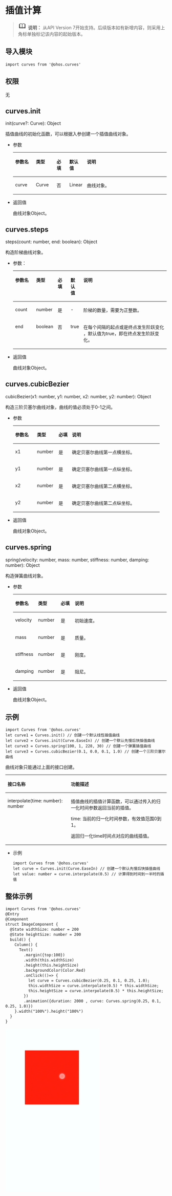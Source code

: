 # 插值计算<a name="ZH-CN_TOPIC_0000001237475061"></a>

>![](../../public_sys-resources/icon-note.gif) **说明：** 
>从API Version 7开始支持。后续版本如有新增内容，则采用上角标单独标记该内容的起始版本。

## 导入模块<a name="section377963175114"></a>

```
import curves from '@ohos.curves'
```

## 权限<a name="section1455919446525"></a>

无

## curves.init<a name="section10551016104218"></a>

init\(curve?: Curve\): Object

插值曲线的初始化函数，可以根据入参创建一个插值曲线对象。

-   参数

    <table><thead align="left"><tr><th class="cellrowborder" valign="top" width="13.71%" id="mcps1.1.6.1.1"><p>参数名</p>
    </th>
    <th class="cellrowborder" valign="top" width="13.62%" id="mcps1.1.6.1.2"><p>类型</p>
    </th>
    <th class="cellrowborder" valign="top" width="8.469999999999999%" id="mcps1.1.6.1.3"><p>必填</p>
    </th>
    <th class="cellrowborder" valign="top" width="7.5200000000000005%" id="mcps1.1.6.1.4"><p>默认值</p>
    </th>
    <th class="cellrowborder" valign="top" width="56.68%" id="mcps1.1.6.1.5"><p>说明</p>
    </th>
    </tr>
    </thead>
    <tbody><tr><td class="cellrowborder" valign="top" width="13.71%" headers="mcps1.1.6.1.1 "><p>curve</p>
    </td>
    <td class="cellrowborder" valign="top" width="13.62%" headers="mcps1.1.6.1.2 "><p>Curve</p>
    </td>
    <td class="cellrowborder" valign="top" width="8.469999999999999%" headers="mcps1.1.6.1.3 "><p>否</p>
    </td>
    <td class="cellrowborder" valign="top" width="7.5200000000000005%" headers="mcps1.1.6.1.4 "><p>Linear</p>
    </td>
    <td class="cellrowborder" valign="top" width="56.68%" headers="mcps1.1.6.1.5 "><p>曲线对象。</p>
    </td>
    </tr>
    </tbody>
    </table>

-   返回值

    曲线对象Object。


## curves.steps<a name="section14558238104310"></a>

steps\(count: number, end: boolean\): Object

构造阶梯曲线对象。

-   参数：

    <table><thead align="left"><tr><th class="cellrowborder" valign="top" width="13.71%" id="mcps1.1.6.1.1"><p>参数名</p>
    </th>
    <th class="cellrowborder" valign="top" width="13.62%" id="mcps1.1.6.1.2"><p>类型</p>
    </th>
    <th class="cellrowborder" valign="top" width="8.469999999999999%" id="mcps1.1.6.1.3"><p>必填</p>
    </th>
    <th class="cellrowborder" valign="top" width="7.5200000000000005%" id="mcps1.1.6.1.4"><p>默认值</p>
    </th>
    <th class="cellrowborder" valign="top" width="56.68%" id="mcps1.1.6.1.5"><p>说明</p>
    </th>
    </tr>
    </thead>
    <tbody><tr><td class="cellrowborder" valign="top" width="13.71%" headers="mcps1.1.6.1.1 "><p>count</p>
    </td>
    <td class="cellrowborder" valign="top" width="13.62%" headers="mcps1.1.6.1.2 "><p>number</p>
    </td>
    <td class="cellrowborder" valign="top" width="8.469999999999999%" headers="mcps1.1.6.1.3 "><p>是</p>
    </td>
    <td class="cellrowborder" valign="top" width="7.5200000000000005%" headers="mcps1.1.6.1.4 "><p>-</p>
    </td>
    <td class="cellrowborder" valign="top" width="56.68%" headers="mcps1.1.6.1.5 "><p>阶梯的数量，需要为正整数。</p>
    </td>
    </tr>
    <tr><td class="cellrowborder" valign="top" width="13.71%" headers="mcps1.1.6.1.1 "><p>end</p>
    </td>
    <td class="cellrowborder" valign="top" width="13.62%" headers="mcps1.1.6.1.2 "><p>boolean</p>
    </td>
    <td class="cellrowborder" valign="top" width="8.469999999999999%" headers="mcps1.1.6.1.3 "><p>否</p>
    </td>
    <td class="cellrowborder" valign="top" width="7.5200000000000005%" headers="mcps1.1.6.1.4 "><p>true</p>
    </td>
    <td class="cellrowborder" valign="top" width="56.68%" headers="mcps1.1.6.1.5 "><p>在每个间隔的起点或是终点发生阶跃变化 ，默认值为true，即在终点发生阶跃变化。</p>
    </td>
    </tr>
    </tbody>
    </table>

-   返回值

    曲线对象Object。


## curves.cubicBezier<a name="section548233515442"></a>

cubicBezier\(x1: number, y1: number, x2: number, y2: number\): Object

构造三阶贝塞尔曲线对象，曲线的值必须处于0-1之间。

-   参数

    <table><thead align="left"><tr><th class="cellrowborder" valign="top" width="14.82%" id="mcps1.1.5.1.1"><p>参数名</p>
    </th>
    <th class="cellrowborder" valign="top" width="14.729999999999999%" id="mcps1.1.5.1.2"><p>类型</p>
    </th>
    <th class="cellrowborder" valign="top" width="9.16%" id="mcps1.1.5.1.3"><p>必填</p>
    </th>
    <th class="cellrowborder" valign="top" width="61.29%" id="mcps1.1.5.1.4"><p>说明</p>
    </th>
    </tr>
    </thead>
    <tbody><tr><td class="cellrowborder" valign="top" width="14.82%" headers="mcps1.1.5.1.1 "><p>x1</p>
    </td>
    <td class="cellrowborder" valign="top" width="14.729999999999999%" headers="mcps1.1.5.1.2 "><p>number</p>
    </td>
    <td class="cellrowborder" valign="top" width="9.16%" headers="mcps1.1.5.1.3 "><p>是</p>
    </td>
    <td class="cellrowborder" valign="top" width="61.29%" headers="mcps1.1.5.1.4 "><p>确定贝塞尔曲线第一点横坐标。</p>
    </td>
    </tr>
    <tr><td class="cellrowborder" valign="top" width="14.82%" headers="mcps1.1.5.1.1 "><p>y1</p>
    </td>
    <td class="cellrowborder" valign="top" width="14.729999999999999%" headers="mcps1.1.5.1.2 "><p>number</p>
    </td>
    <td class="cellrowborder" valign="top" width="9.16%" headers="mcps1.1.5.1.3 "><p>是</p>
    </td>
    <td class="cellrowborder" valign="top" width="61.29%" headers="mcps1.1.5.1.4 "><p>确定贝塞尔曲线第一点纵坐标。</p>
    </td>
    </tr>
    <tr><td class="cellrowborder" valign="top" width="14.82%" headers="mcps1.1.5.1.1 "><p>x2</p>
    </td>
    <td class="cellrowborder" valign="top" width="14.729999999999999%" headers="mcps1.1.5.1.2 "><p>number</p>
    </td>
    <td class="cellrowborder" valign="top" width="9.16%" headers="mcps1.1.5.1.3 "><p>是</p>
    </td>
    <td class="cellrowborder" valign="top" width="61.29%" headers="mcps1.1.5.1.4 "><p>确定贝塞尔曲线第二点横坐标。</p>
    </td>
    </tr>
    <tr><td class="cellrowborder" valign="top" width="14.82%" headers="mcps1.1.5.1.1 "><p>y2</p>
    </td>
    <td class="cellrowborder" valign="top" width="14.729999999999999%" headers="mcps1.1.5.1.2 "><p>number</p>
    </td>
    <td class="cellrowborder" valign="top" width="9.16%" headers="mcps1.1.5.1.3 "><p>是</p>
    </td>
    <td class="cellrowborder" valign="top" width="61.29%" headers="mcps1.1.5.1.4 "><p>确定贝塞尔曲线第二点纵坐标。</p>
    </td>
    </tr>
    </tbody>
    </table>

-   返回值

    曲线对象Object。


## curves.spring<a name="section185801926114514"></a>

spring\(velocity: number, mass: number, stiffness: number, damping: number\): Object

构造弹簧曲线对象。

-   参数

    <table><thead align="left"><tr><th class="cellrowborder" valign="top" width="14.82%" id="mcps1.1.5.1.1"><p>参数名</p>
    </th>
    <th class="cellrowborder" valign="top" width="14.729999999999999%" id="mcps1.1.5.1.2"><p>类型</p>
    </th>
    <th class="cellrowborder" valign="top" width="9.16%" id="mcps1.1.5.1.3"><p>必填</p>
    </th>
    <th class="cellrowborder" valign="top" width="61.29%" id="mcps1.1.5.1.4"><p>说明</p>
    </th>
    </tr>
    </thead>
    <tbody><tr><td class="cellrowborder" valign="top" width="14.82%" headers="mcps1.1.5.1.1 "><p>velocity</p>
    </td>
    <td class="cellrowborder" valign="top" width="14.729999999999999%" headers="mcps1.1.5.1.2 "><p>number</p>
    </td>
    <td class="cellrowborder" valign="top" width="9.16%" headers="mcps1.1.5.1.3 "><p>是</p>
    </td>
    <td class="cellrowborder" valign="top" width="61.29%" headers="mcps1.1.5.1.4 "><p>初始速度。</p>
    </td>
    </tr>
    <tr><td class="cellrowborder" valign="top" width="14.82%" headers="mcps1.1.5.1.1 "><p>mass</p>
    </td>
    <td class="cellrowborder" valign="top" width="14.729999999999999%" headers="mcps1.1.5.1.2 "><p>number</p>
    </td>
    <td class="cellrowborder" valign="top" width="9.16%" headers="mcps1.1.5.1.3 "><p>是</p>
    </td>
    <td class="cellrowborder" valign="top" width="61.29%" headers="mcps1.1.5.1.4 "><p>质量。</p>
    </td>
    </tr>
    <tr><td class="cellrowborder" valign="top" width="14.82%" headers="mcps1.1.5.1.1 "><p>stiffness</p>
    </td>
    <td class="cellrowborder" valign="top" width="14.729999999999999%" headers="mcps1.1.5.1.2 "><p>number</p>
    </td>
    <td class="cellrowborder" valign="top" width="9.16%" headers="mcps1.1.5.1.3 "><p>是</p>
    </td>
    <td class="cellrowborder" valign="top" width="61.29%" headers="mcps1.1.5.1.4 "><p>刚度。</p>
    </td>
    </tr>
    <tr><td class="cellrowborder" valign="top" width="14.82%" headers="mcps1.1.5.1.1 "><p>damping</p>
    </td>
    <td class="cellrowborder" valign="top" width="14.729999999999999%" headers="mcps1.1.5.1.2 "><p>number</p>
    </td>
    <td class="cellrowborder" valign="top" width="9.16%" headers="mcps1.1.5.1.3 "><p>是</p>
    </td>
    <td class="cellrowborder" valign="top" width="61.29%" headers="mcps1.1.5.1.4 "><p>阻尼。</p>
    </td>
    </tr>
    </tbody>
    </table>

-   返回值

    曲线对象Object。


## 示例<a name="section75051320581"></a>

```
import Curves from '@ohos.curves'
let curve1 = Curves.init() // 创建一个默认线性插值曲线
let curve2 = Curves.init(Curve.EaseIn) // 创建一个默认先慢后快插值曲线
let curve3 = Curves.spring(100, 1, 228, 30) // 创建一个弹簧插值曲线
let curve3 = Curves.cubicBezier(0.1, 0.0, 0.1, 1.0) // 创建一个三阶贝塞尔曲线
```

曲线对象只能通过上面的接口创建。

<table><thead align="left"><tr><th class="cellrowborder" valign="top" width="39.26%" id="mcps1.1.3.1.1"><p>接口名称</p>
</th>
<th class="cellrowborder" valign="top" width="60.74%" id="mcps1.1.3.1.2"><p>功能描述</p>
</th>
</tr>
</thead>
<tbody><tr><td class="cellrowborder" valign="top" width="39.26%" headers="mcps1.1.3.1.1 "><p>interpolate(time: number): number</p>
</td>
<td class="cellrowborder" valign="top" width="60.74%" headers="mcps1.1.3.1.2 "><p>插值曲线的插值计算函数，可以通过传入的归一化时间参数返回当前的插值。</p>
<p>time: 当前的归一化时间参数，有效值范围0到1。</p>
<p>返回归一化time时间点对应的曲线插值。</p>
</td>
</tr>
</tbody>
</table>

-   示例

    ```
    import Curves from '@ohos.curves'
    let curve = Curves.init(Curve.EaseIn) // 创建一个默认先慢后快插值曲线
    let value: number = curve.interpolate(0.5) // 计算得到时间到一半时的插值
    ```


## 整体示例<a name="section839432815193"></a>

```
import Curves from '@ohos.curves'
@Entry
@Component
struct ImageComponent {
  @State widthSize: number = 200
  @State heightSize: number = 200
  build() {
    Column() {
      Text()
        .margin({top:100})
        .width(this.widthSize)
        .height(this.heightSize)
        .backgroundColor(Color.Red)
        .onClick(()=> {
          let curve = Curves.cubicBezier(0.25, 0.1, 0.25, 1.0);
          this.widthSize = curve.interpolate(0.5) * this.widthSize;
          this.heightSize = curve.interpolate(0.5) * this.heightSize;
        })
        .animation({duration: 2000 , curve: Curves.spring(0.25, 0.1, 0.25, 1.0)})
    }.width("100%").height("100%")
  }
}
```

![](figures/5.gif)

